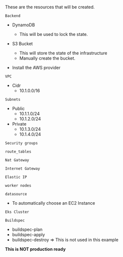 These are the resources that will be created.


`Backend`
* DynamoDB
    - This will be used to lock the state.

* S3 Bucket
    - This will store the state of the infrastructure
    - Manually create the bucket.

* Install the AWS provider


`VPC`
* Cidr 
    - 10.1.0.0/16

`Subnets`
* Public
    - 10.1.1.0/24
    - 10.1.2.0/24
* Private
    - 10.1.3.0/24
    - 10.1.4.0/24

`Security groups`

`route_tables`

`Nat Gateway`

`Internet Gateway`

`Elastic IP`

`worker nodes`

`datasource`
* To automatically choose an EC2 Instance

`Eks Cluster`

`Buildspec`
* buildspec-plan
* buildspec-apply
* buildspec-destroy => This is not used in this example


**This is NOT production ready**

